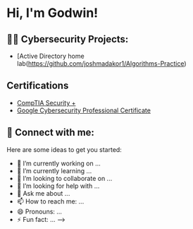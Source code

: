 <h1>Hi, I'm Godwin! 

<h2>👨‍💻 Cybersecurity Projects:</h2>

  - [Active Directory home lab(https://github.com/joshmadakor1/Algorithms-Practice)

<h2> Certifications</h2>

- [CompTIA Security +](https://www.youtube.com/watch?v=a83ASGn_V_s)
- [Google Cybersecurity Professional Certificate](https://www.youtube.com/watch?v=uHy3oM7NnoU)
  

<h2> 🤳 Connect with me:</h2>


Here are some ideas to get you started:

- 🔭 I’m currently working on ...
- 🌱 I’m currently learning ...
- 👯 I’m looking to collaborate on ...
- 🤔 I’m looking for help with ...
- 💬 Ask me about ...
- 📫 How to reach me: ...
- 😄 Pronouns: ...
- ⚡ Fun fact: ...
-->
